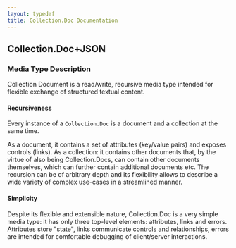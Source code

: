 ```yaml
---
layout: typedef
title: Collection.Doc Documentation
---
```


## Collection.Doc+JSON 

### Media Type Description

Collection Document is a read/write, recursive media type intended for flexible exchange of structured textual content.

#### Recursiveness

Every instance of a `Collection.Doc` is a document and a collection at the same time. 

As a document, it contains a set of attributes (key/value pairs) and exposes controls (links). As a collection: it contains other documents that, by the virtue of also being Collection.Docs, can contain other documents themselves, which can further contain additional documents etc. The recursion can be of arbitrary depth and its flexibility allows to describe a wide variety of complex use-cases in a streamlined manner.

#### Simplicity

Despite its flexible and extensible nature, Collection.Doc is a very simple media type: it has only three top-level elements: attributes, links and errors. Attributes store "state", links communicate controls and relationships, errors are intended for comfortable debugging of client/server interactions.






